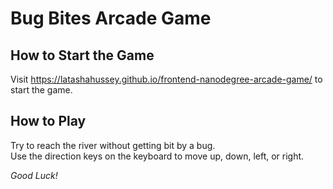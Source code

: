 # Bug Bites Arcade Game


## How to Start the Game

Visit https://latashahussey.github.io/frontend-nanodegree-arcade-game/
 to start the game.


## How to Play
Try to reach the river without getting bit by a bug.  
Use the direction keys on the keyboard to move up, down, left, or right.


*Good Luck!*
